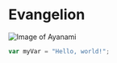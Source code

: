 # Evangelion
![Image of Ayanami](https://octodex.github.com/images/yaktocat.png)
``` javascript
var myVar = "Hello, world!";
```
